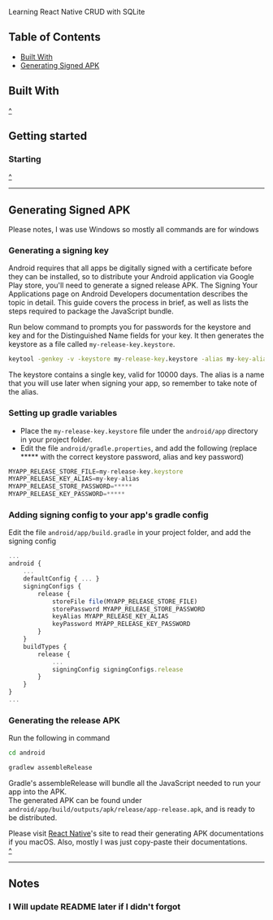 Learning React Native CRUD with SQLite


## Table of Contents
* [Built With](#built-with)
* [Generating Signed APK](#generating-signed-apk)



## Built With ##
[^](#table-of-contents)   



## Getting started

### Starting   

[^](#table-of-contents)   



---



## Generating Signed APK ##
Please notes, I was use Windows so mostly all commands are for windows   


### Generating a signing key   
Android requires that all apps be digitally signed with a certificate before they can be installed, so to distribute your Android application via Google Play store, you'll need to generate a signed release APK. The Signing Your Applications page on Android Developers documentation describes the topic in detail. This guide covers the process in brief, as well as lists the steps required to package the JavaScript bundle.   
   
Run below command to prompts you for passwords for the keystore and key and for the Distinguished Name fields for your key. It then generates the keystore as a file called `my-release-key.keystore`.   

```cmd
keytool -genkey -v -keystore my-release-key.keystore -alias my-key-alias -keyalg RSA -keysize 2048 -validity 10000
```

The keystore contains a single key, valid for 10000 days. The alias is a name that you will use later when signing your app, so remember to take note of the alias.   



### Setting up gradle variables   
* Place the `my-release-key.keystore` file under the `android/app` directory in your project folder.
* Edit the file `android/gradle.properties`, and add the following (replace ***** with the correct keystore password, alias and key password)

```js
MYAPP_RELEASE_STORE_FILE=my-release-key.keystore
MYAPP_RELEASE_KEY_ALIAS=my-key-alias
MYAPP_RELEASE_STORE_PASSWORD=*****
MYAPP_RELEASE_KEY_PASSWORD=*****
```   



### Adding signing config to your app's gradle config
Edit the file `android/app/build.gradle` in your project folder, and add the signing config
```js
...
android {
    ...
    defaultConfig { ... }
    signingConfigs {
        release {
            storeFile file(MYAPP_RELEASE_STORE_FILE)
            storePassword MYAPP_RELEASE_STORE_PASSWORD
            keyAlias MYAPP_RELEASE_KEY_ALIAS
            keyPassword MYAPP_RELEASE_KEY_PASSWORD
        }
    }
    buildTypes {
        release {
            ...
            signingConfig signingConfigs.release
        }
    }
}
...
```



### Generating the release APK
Run the following in command
```cmd
cd android
```
```cmd
gradlew assembleRelease
```
Gradle's assembleRelease will bundle all the JavaScript needed to run your app into the APK.   
The generated APK can be found under `android/app/build/outputs/apk/release/app-release.apk`, and is ready to be distributed.   


Please visit [React Native](https://facebook.github.io/react-native/docs/signed-apk-android)'s site to read their generating APK documentations if you macOS. Also, mostly I was just copy-paste their documentations.   
[^](#table-of-contents)   



---



## Notes ##

### I Will update README later if I didn't forgot

